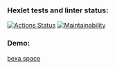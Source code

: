 ### Hexlet tests and linter status:
[![Actions Status](https://github.com/Bexazavr/frontend-project-11/actions/workflows/hexlet-check.yml/badge.svg)](https://github.com/Bexazavr/frontend-project-11/actions)
[![Maintainability](https://api.codeclimate.com/v1/badges/4a8c9aedec096f630a7e/maintainability)](https://codeclimate.com/github/Bexazavr/frontend-project-11/maintainability)

### Demo:
[bexa.space](https://bexa.space)
